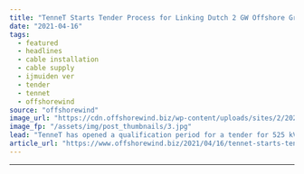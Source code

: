 ```yaml
---
title: "TenneT Starts Tender Process for Linking Dutch 2 GW Offshore Grids to Land"
date: "2021-04-16"
tags: 
  - featured
  - headlines
  - cable installation
  - cable supply
  - ijmuiden ver
  - tender
  - tennet
  - offshorewind
source: "offshorewind"
image_url: "https://cdn.offshorewind.biz/wp-content/uploads/sites/2/2021/01/18153003/TenneT_HVDC-2-GW-grid-connection.jpg"
image_fp: "/assets/img/post_thumbnails/3.jpg"
lead: "TenneT has opened a qualification period for a tender for 525 kV DC cable"
article_url: "https://www.offshorewind.biz/2021/04/16/tennet-starts-tender-process-for-linking-dutch-2-gw-offshore-grids-to-land/"
---
```


---
